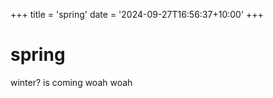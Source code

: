 +++
title = 'spring'
date = '2024-09-27T16:56:37+10:00'
+++
# spring
<p>winter? is coming woah woah</p>
